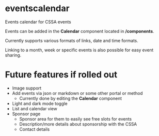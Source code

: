 # eventscalendar
Events calendar for CSSA events

Events can be added in the **Calendar** component located in **/components**.

Currently supports various formats of links, date and time formats.

Linking to a month, week or specific events is also possible for easy event sharing.


# Future features if rolled out
* Image support
* Add events via json or markdown or some other portal or method
    * Currently done by editing the **Calendar** component
* Light and dark mode toggle
* List and calendar view
* Sponsor page
    * Sponsor area for them to easily see free slots for events
    * Description/more details about sponsorship with the CSSA
    * Contact details